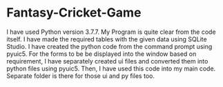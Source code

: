 # Fantasy-Cricket-Game
I have used Python version 3.7.7.
My Program is quite clear from the code itself.
I have made the required tables with the given data using SQLite Studio.
I have created the python code from the command prompt using pyuic5.
For the forms to be be displayed into the window based on requirement,
I have separately created ui files and converted them into python files using pyuic5.
Then, I have used this code into my main code.
Separate folder is there for those ui and py files too. 

